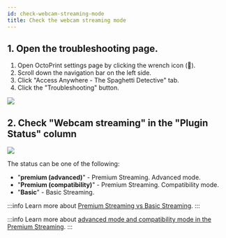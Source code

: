 ```yaml
---
id: check-webcam-streaming-mode
title: Check the webcam streaming mode
---
```


## 1. Open the troubleshooting page.

1. Open OctoPrint settings page by clicking the wrench icon (**🔧**).
1. Scroll down the navigation bar on the left side.
1. Click "Access Anywhere - The Spaghetti Detective" tab.
1. Click the "Troubleshooting" button.

![](/img/user_guides/helpdocs/open-troubleshooting-page.gif)

## 2. Check "Webcam streaming" in the "Plugin Status" column

![](/img/user_guides/helpdocs/tsd-plugin-webcam-streaming-mode.png)

The status can be one of the following:

* "**premium (advanced)**" - Premium Streaming. Advanced mode.
* "**Premium (compatibility)**" - Premium Streaming. Compatibility mode.
* "**Basic**" - Basic Streaming.

:::info
Learn more about [Premium Streaming vs Basic Streaming](/docs/user_guides/webcam-streaming-for-human-eyes).
:::

:::info
Learn more about [advanced mode and compatibility mode in the Premium Streaming](/docs/user_guides/streaming-compatibility-mode).
:::